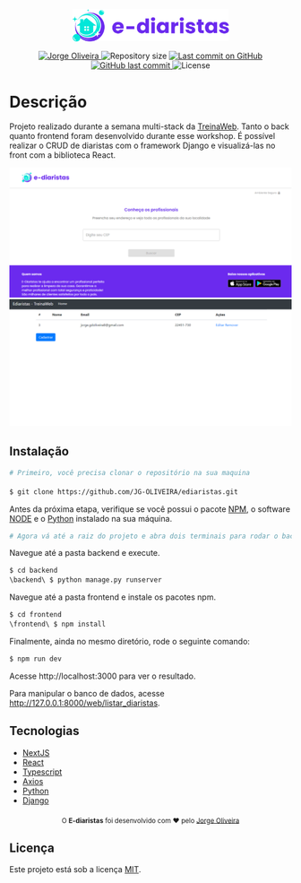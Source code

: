 <p align="center">
   <img src="./.github/logo.svg" alt="e-diaristas" width="280"/>
</p>

<p align="center">
   <a href="https://www.linkedin.com/in/jorge-gon%C3%A7alves-de-oliveira-7570771a2/">
      <img alt="Jorge Oliveira" src="https://img.shields.io/badge/-Jorge Oliveira-4e5acf?style=flat&logo=Linkedin&logoColor=white" />
   </a>
 <img alt="Repository size" src="https://img.shields.io/github/repo-size/JG-OLIVEIRA/ediaristas?color=4e5acf">

  <a aria-label="Last Commit" href="https://github.com/JG-OLIVEIRA/ediaristas/commits/master">
    <img alt="Last commit on GitHub" src="https://img.shields.io/github/last-commit/JG-OLIVEIRA/moveit?color=4e5acf">
  </a>
  <a href="https://github.com/JG-OLIVEIRA/ediaristascommits/master">
    <img alt="GitHub last commit" src="https://img.shields.io/github/last-commit/JG-OLIVEIRA/ediaristas?color=4e5acf">
  </a>
  <img alt="License" src="https://img.shields.io/badge/license-MIT-4e5acf">
</p>

# Descrição

Projeto realizado durante a semana multi-stack da [TreinaWeb](https://github.com/treinaweb). Tanto o back quanto frontend foram desenvolvido durante esse workshop. É possível realizar o CRUD de diaristas com o framework Django e visualizá-las no front com a biblioteca React.

<img src="./.github/Captura%20de%20Tela%20(40).png">
<img src="./.github/Captura%20de%20Tela%20(41).png">

## Instalação

```bash
# Primeiro, você precisa clonar o repositório na sua maquina

$ git clone https://github.com/JG-OLIVEIRA/ediaristas.git
```

Antes da próxima etapa, verifique se você possui o pacote [NPM](https://www.npmjs.com/), o software [NODE](https://nodejs.org/en/) e o [Python](https://www.python.org/downloads/) instalado na sua máquina.

```bash
# Agora vá até a raiz do projeto e abra dois terminais para rodar o back e o frontend juntos.
```

Navegue até a pasta backend e execute.

```bash
$ cd backend
\backend\ $ python manage.py runserver
```

Navegue até a pasta frontend e instale os pacotes npm.

```bash
$ cd frontend
\frontend\ $ npm install
```

Finalmente, ainda no mesmo diretório, rode o seguinte comando:

```bash
$ npm run dev
```

Acesse http://localhost:3000 para ver o resultado.

Para manipular o banco de dados, acesse http://127.0.0.1:8000/web/listar_diaristas.

## Tecnologias

- [NextJS](https://github.com/vercel/next.js/)
- [React](https://reactjs.org/)
- [Typescript](https://www.typescriptlang.org/)
- [Axios](https://github.com/axios/axios)
- [Python](https://www.python.org/downloads/)
- [Django](https://www.djangoproject.com/)

<div align="center">
  <sub>O <strong>E-diaristas</strong> foi desenvolvido com ❤︎ pelo
    <a href="https://github.com/JG-OLIVEIRA">Jorge Oliveira</a>
  </sub>
</div>

## Licença

Este projeto está sob a licença [MIT](./LICENSE).
